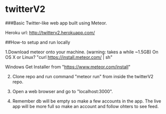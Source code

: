 # twitterV2
###Basic Twitter-like web app built using Meteor.

Heroku url: http://twitterv2.herokuapp.com/

##How-to setup and run locally

1.Download meteor onto your machine. (warning: takes a while ~1.5GB)
  On OS X or Linux?
  "curl https://install.meteor.com/ | sh"
  
  Windows
  Get Installer from "https://www.meteor.com/install"

2. Clone repo and run command "meteor run" from inside the twitterV2 repo.

3. Open a web browser and go to "localhost:3000".

4. Remember db will be empty so make a few accounts in the app. The live app will be more full so make an account 
   and follow ohters to see feed.


